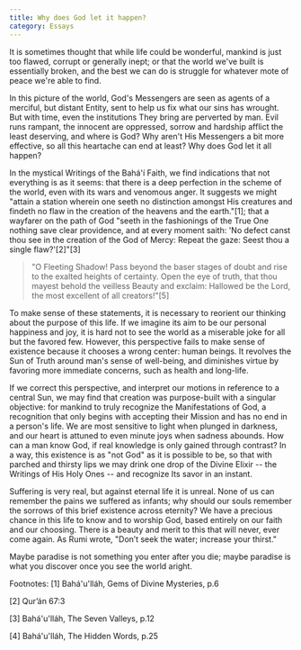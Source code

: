 ```yaml
---
title: Why does God let it happen?
category: Essays
---
```


It is sometimes thought that while life could be wonderful, mankind is just
too flawed, corrupt or generally inept; or that the world we've built is
essentially broken, and the best we can do is struggle for whatever mote of
peace we're able to find.

In this picture of the world, God's Messengers are seen as agents of a
merciful, but distant Entity, sent to help us fix what our sins has wrought.
But with time, even the institutions They bring are perverted by man. Evil
runs rampant, the innocent are oppressed, sorrow and hardship afflict the
least deserving, and where is God? Why aren't His Messengers a bit more
effective, so all this heartache can end at least? Why does God let it all
happen?

In the mystical Writings of the Bahá'í Faith, we find indications that not
everything is as it seems: that there is a deep perfection in the scheme of
the world, even with its wars and venomous anger. It suggests we might "attain
a station wherein one seeth no distinction amongst His creatures and findeth
no flaw in the creation of the heavens and the earth."[1]; that a wayfarer on
the path of God "seeth in the fashionings of the True One nothing save clear
providence, and at every moment saith: 'No defect canst thou see in the
creation of the God of Mercy: Repeat the gaze: Seest thou a single
flaw?'[2]"[3]

> "O Fleeting Shadow! Pass beyond the baser stages of doubt and rise to the
> exalted heights of certainty. Open the eye of truth, that thou mayest behold
> the veilless Beauty and exclaim: Hallowed be the Lord, the most excellent of
> all creators!"[5]

To make sense of these statements, it is necessary to reorient our thinking
about the purpose of this life. If we imagine its aim to be our personal
happiness and joy, it is hard not to see the world as a miserable joke for all
but the favored few. However, this perspective fails to make sense of
existence because it chooses a wrong center: human beings. It revolves the Sun
of Truth around man's sense of well-being, and diminishes virtue by favoring
more immediate concerns, such as health and long-life.

If we correct this perspective, and interpret our motions in reference to a
central Sun, we may find that creation was purpose-built with a singular
objective: for mankind to truly recognize the Manifestations of God, a
recognition that only begins with accepting their Mission and has no end in a
person's life. We are most sensitive to light when plunged in darkness, and
our heart is attuned to even minute joys when sadness abounds. How can a man
know God, if real knowledge is only gained through contrast? In a way, this
existence is as "not God" as it is possible to be, so that with parched and
thirsty lips we may drink one drop of the Divine Elixir -- the Writings of His
Holy Ones -- and recognize Its savor in an instant.

Suffering is very real, but against eternal life it is unreal. None of us can
remember the pains we suffered as infants; why should our souls remember the
sorrows of this brief existence across eternity? We have a precious chance in
this life to know and to worship God, based entirely on our faith and our
choosing. There is a beauty and merit to this that will never, ever come
again. As Rumi wrote, "Don’t seek the water; increase your thirst."

Maybe paradise is not something you enter after you die; maybe paradise is
what you discover once you see the world aright.

Footnotes:
[1]  Bahá'u'lláh, Gems of Divine Mysteries, p.6

[2]  Qur’án 67:3

[3]  Bahá'u'lláh, The Seven Valleys, p.12

[4]  Bahá'u'lláh, The Hidden Words, p.25
